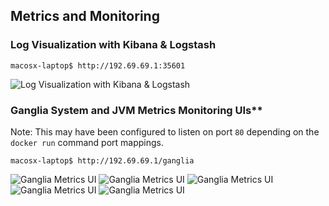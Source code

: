 ## Metrics and Monitoring
### Log Visualization with Kibana & Logstash
```
macosx-laptop$ http://192.69.69.1:35601
```
![Log Visualization with Kibana & Logstash](https://s3.amazonaws.com/fluxcapacitor.com/img/flux-kibana.png)

### Ganglia System and JVM Metrics Monitoring UIs**
Note:  This may have been configured to listen on port `80` depending on the `docker run` command port mappings.
```
macosx-laptop$ http://192.69.69.1/ganglia
```
![Ganglia Metrics UI](https://s3.amazonaws.com/fluxcapacitor.com/img/flux-ganglia-1.png)
![Ganglia Metrics UI](https://s3.amazonaws.com/fluxcapacitor.com/img/flux-ganglia-2.png)
![Ganglia Metrics UI](https://s3.amazonaws.com/fluxcapacitor.com/img/flux-ganglia-3.png)
![Ganglia Metrics UI](https://s3.amazonaws.com/fluxcapacitor.com/img/flux-ganglia-4.png)
![Ganglia Metrics UI](https://s3.amazonaws.com/fluxcapacitor.com/img/flux-ganglia-5.png)

